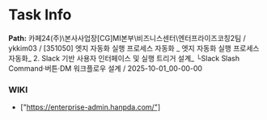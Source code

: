 # Task Info

**Path:** 카페24(주)\본사사업장\[CG]MI본부\비즈니스센터\엔터프라이즈코칭2팀 / ykkim03 / [351050] 엣지 자동화 실행 프로세스 자동화 _ 엣지 자동화 실행 프로세스 자동화_ 2. Slack 기반 사용자 인터페이스 및 실행 트리거 설계_ └Slack Slash Command·버튼·DM 워크플로우 설계 / 2025-10-01_00-00-00

### WIKI
- ["https://enterprise-admin.hanpda.com/"]

